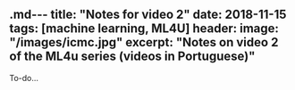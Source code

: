 .md---
title: "Notes for video 2"
date: 2018-11-15
tags: [machine learning, ML4U]
header:
  image: "/images/icmc.jpg"
excerpt: "Notes on video 2 of the ML4u series (videos in Portuguese)"
--- 

To-do...
